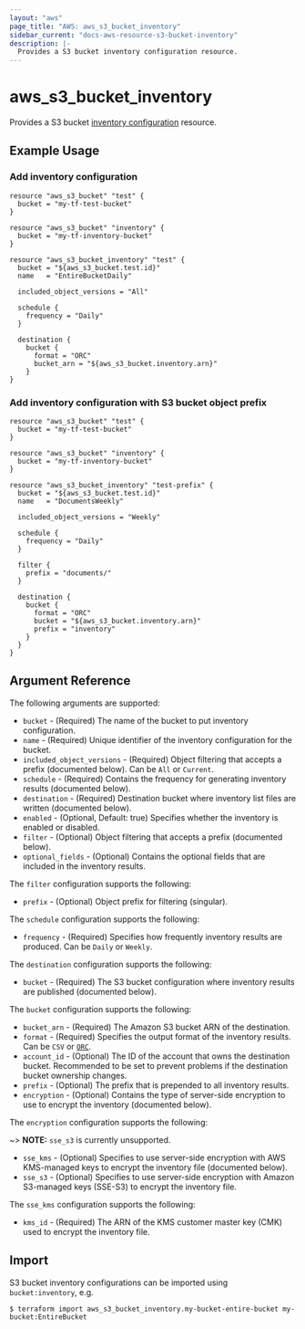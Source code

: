 ```yaml
---
layout: "aws"
page_title: "AWS: aws_s3_bucket_inventory"
sidebar_current: "docs-aws-resource-s3-bucket-inventory"
description: |-
  Provides a S3 bucket inventory configuration resource.
---
```


# aws_s3_bucket_inventory

Provides a S3 bucket [inventory configuration](https://docs.aws.amazon.com/AmazonS3/latest/dev/storage-inventory.html) resource.

## Example Usage

### Add inventory configuration

```hcl
resource "aws_s3_bucket" "test" {
  bucket = "my-tf-test-bucket"
}

resource "aws_s3_bucket" "inventory" {
  bucket = "my-tf-inventory-bucket"
}

resource "aws_s3_bucket_inventory" "test" {
  bucket = "${aws_s3_bucket.test.id}"
  name   = "EntireBucketDaily"

  included_object_versions = "All"

  schedule {
    frequency = "Daily"
  }

  destination {
    bucket {
      format = "ORC"
      bucket_arn = "${aws_s3_bucket.inventory.arn}"
    }
}
```

### Add inventory configuration with S3 bucket object prefix

```hcl
resource "aws_s3_bucket" "test" {
  bucket = "my-tf-test-bucket"
}

resource "aws_s3_bucket" "inventory" {
  bucket = "my-tf-inventory-bucket"
}

resource "aws_s3_bucket_inventory" "test-prefix" {
  bucket = "${aws_s3_bucket.test.id}"
  name   = "DocumentsWeekly"

  included_object_versions = "Weekly"

  schedule {
    frequency = "Daily"
  }

  filter {
    prefix = "documents/"
  }

  destination {
    bucket {
      format = "ORC"
      bucket = "${aws_s3_bucket.inventory.arn}"
      prefix = "inventory"
    }
  }
}
```

## Argument Reference

The following arguments are supported:

* `bucket` - (Required) The name of the bucket to put inventory configuration.
* `name` - (Required) Unique identifier of the inventory configuration for the bucket.
* `included_object_versions` - (Required) Object filtering that accepts a prefix (documented below). Can be `All` or `Current`.
* `schedule` - (Required) Contains the frequency for generating inventory results (documented below).
* `destination` - (Required) Destination bucket where inventory list files are written (documented below).
* `enabled` - (Optional, Default: true) Specifies whether the inventory is enabled or disabled.
* `filter` - (Optional) Object filtering that accepts a prefix (documented below).
* `optional_fields` - (Optional) Contains the optional fields that are included in the inventory results.

The `filter` configuration supports the following:

* `prefix` - (Optional) Object prefix for filtering (singular).

The `schedule` configuration supports the following:

* `frequency` - (Required) Specifies how frequently inventory results are produced. Can be `Daily` or `Weekly`.

The `destination` configuration supports the following:

* `bucket` - (Required) The S3 bucket configuration where inventory results are published (documented below).

The `bucket` configuration supports the following:

* `bucket_arn` - (Required) The Amazon S3 bucket ARN of the destination.
* `format` - (Required) Specifies the output format of the inventory results. Can be `CSV` or [`ORC`](https://orc.apache.org/).
* `account_id` - (Optional) The ID of the account that owns the destination bucket. Recommended to be set to prevent problems if the destination bucket ownership changes.
* `prefix` - (Optional) The prefix that is prepended to all inventory results.
* `encryption` - (Optional) Contains the type of server-side encryption to use to encrypt the inventory (documented below).

The `encryption` configuration supports the following:

~> **NOTE:** `sse_s3` is currently unsupported.

* `sse_kms` - (Optional) Specifies to use server-side encryption with AWS KMS-managed keys to encrypt the inventory file (documented below).
* `sse_s3` - (Optional) Specifies to use server-side encryption with Amazon S3-managed keys (SSE-S3) to encrypt the inventory file.

The `sse_kms` configuration supports the following:

* `kms_id` - (Required) The ARN of the KMS customer master key (CMK) used to encrypt the inventory file.

## Import

S3 bucket inventory configurations can be imported using `bucket:inventory`, e.g.

```
$ terraform import aws_s3_bucket_inventory.my-bucket-entire-bucket my-bucket:EntireBucket
```
